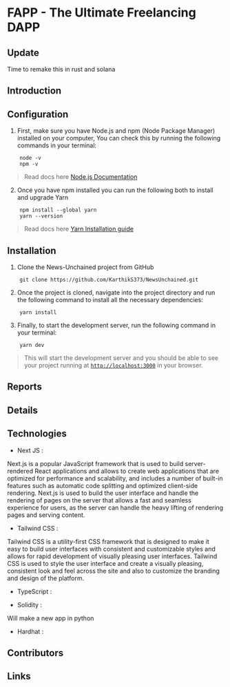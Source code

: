 # FAPP - The Ultimate Freelancing DAPP

## Update 
Time to remake this in rust and solana
## Introduction

## Configuration

1. First, make sure you have Node.js and npm (Node Package Manager) installed on your computer, You can check this by running the following commands in your terminal:

```
    node -v
    npm -v
```

> Read docs here [Node.js Documentation](https://nodejs.org/en/docs/)

2. Once you have npm installed you can run the following both to install and upgrade Yarn

```
    npm install --global yarn
    yarn --version
```

> Read docs here [Yarn Installation guide](https://classic.yarnpkg.com/lang/en/docs/install)

## Installation

1. Clone the News-Unchained project from GitHub

```
    git clone https://github.com/KarthikS373/NewsUnchained.git
```

2. Once the project is cloned, navigate into the project directory and run the following command to install all the necessary dependencies:

```
    yarn install
```

3. Finally, to start the development server, run the following command in your terminal:

```
    yarn dev
```

> This will start the development server and you should be able to see your project running at [`http://localhost:3000`](http://localhost:3000) in your browser.

## Reports

## Details

## Technologies

- Next JS :

Next.js is a popular JavaScript framework that is used to build server-rendered React applications and allows to create web applications that are optimized for performance and scalability, and includes a number of built-in features such as automatic code splitting and optimized client-side rendering. Next.js is used to build the user interface and handle the rendering of pages on the server that allows a fast and seamless experience for users, as the server can handle the heavy lifting of rendering pages and serving content.

- Tailwind CSS :

Tailwind CSS is a utility-first CSS framework that is designed to make it easy to build user interfaces with consistent and customizable styles and allows for rapid development of visually pleasing user interfaces. Tailwind CSS is used to style the user interface and create a visually pleasing, consistent look and feel across the site and also to customize the branding and design of the platform.

- TypeScript :

- Solidity :

Will make a new app in python

- Hardhat :

## Contributors

## Links


